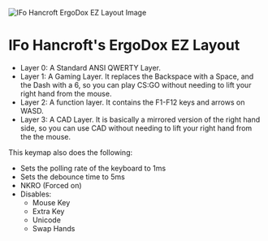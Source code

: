 ![IFo Hancroft ErgoDox EZ Layout Image](https://i.imgur.com/v0kRHX5.png)

# IFo Hancroft's ErgoDox EZ Layout

- Layer 0: A Standard ANSI QWERTY Layer.
- Layer 1: A Gaming Layer. It replaces the Backspace with a Space, and the Dash with a 6, so you can play CS:GO without needing to lift your right hand from the mouse.
- Layer 2: A function layer. It contains the F1-F12 keys and arrows on WASD.
- Layer 3: A CAD Layer. It is basically a mirrored version of the right hand side, so you can use CAD without needing to lift your right hand from the the mouse.

This keymap also does the following:

- Sets the polling rate of the keyboard to 1ms
- Sets the debounce time to 5ms
- NKRO (Forced on)
- Disables:
    - Mouse Key
    - Extra Key
    - Unicode
    - Swap Hands
